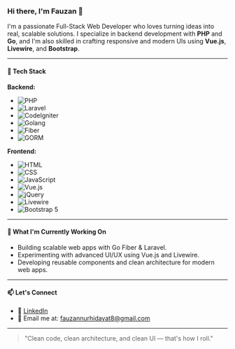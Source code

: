 ### Hi there, I'm Fauzan 👋

I'm a passionate Full-Stack Web Developer who loves turning ideas into real, scalable solutions. I specialize in backend development with **PHP** and **Go**, and I'm also skilled in crafting responsive and modern UIs using **Vue.js**, **Livewire**, and **Bootstrap**.

---

#### 🚀 Tech Stack

**Backend:**
- ![PHP](https://img.shields.io/badge/-PHP-777BB4?style=flat&logo=php&logoColor=white)
- ![Laravel](https://img.shields.io/badge/-Laravel-E34F26?style=flat&logo=laravel&logoColor=white)
- ![CodeIgniter](https://img.shields.io/badge/-CodeIgniter-E44D26?style=flat&logo=codeigniter&logoColor=white)
- ![Golang](https://img.shields.io/badge/-Golang-00ADD8?style=flat&logo=go&logoColor=white)
- ![Fiber](https://img.shields.io/badge/-Fiber-00ADD8?style=flat&logo=go&logoColor=white&label=Fiber)
- ![GORM](https://img.shields.io/badge/-GORM-00ADD8?style=flat&logo=go&logoColor=white&label=GORM)

**Frontend:**
- ![HTML](https://img.shields.io/badge/-HTML5-E34F26?style=flat&logo=html5&logoColor=white)
- ![CSS](https://img.shields.io/badge/-CSS3-1572B6?style=flat&logo=css3)
- ![JavaScript](https://img.shields.io/badge/-JavaScript-F7DF1E?style=flat&logo=javascript&logoColor=black)
- ![Vue.js](https://img.shields.io/badge/-Vue.js-4FC08D?style=flat&logo=vue.js&logoColor=white)
- ![jQuery](https://img.shields.io/badge/-jQuery-0769AD?style=flat&logo=jquery&logoColor=white)
- ![Livewire](https://img.shields.io/badge/-Livewire-4E5D94?style=flat&logo=laravel&logoColor=white&label=Livewire)
- ![Bootstrap 5](https://img.shields.io/badge/-Bootstrap-7952B3?style=flat&logo=bootstrap&logoColor=white)

---

#### 🌱 What I'm Currently Working On

- Building scalable web apps with Go Fiber & Laravel.
- Experimenting with advanced UI/UX using Vue.js and Livewire.
- Developing reusable components and clean architecture for modern web apps.

---

#### 📫 Let's Connect

- 💼 [LinkedIn](https://linkedin.com/in/fznh-dev](https://www.linkedin.com/in/fznh-dev/))
- 📧 Email me at: fauzannurhidayat8@gmail.com

---

> "Clean code, clean architecture, and clean UI — that's how I roll."
